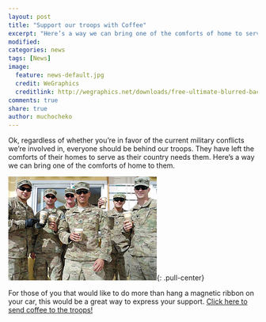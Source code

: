 ```yaml
---
layout: post
title: "Support our troops with Coffee"
excerpt: "Here’s a way we can bring one of the comforts of home to service men and women overseas."
modified: 
categories: news
tags: [News]
image:
  feature: news-default.jpg
  credit: WeGraphics
  creditlink: http://wegraphics.net/downloads/free-ultimate-blurred-background-pack/
comments: true
share: true
author: muchocheko
---
```

Ok, regardless of whether you’re in favor of the current military conflicts we’re involved in, everyone should be behind our troops. They have left the comforts of their homes to serve as their country needs them. Here’s a way we can bring one of the comforts of home to them.

![Troop Coffee](/images/troops.png){: .pull-center}

For those of you that would like to do more than hang a magnetic ribbon on your car, this would be a great way to express your support.  [Click here to send coffee to the troops!](http://www.greenbeanscoffee.com/pages/cup-of-joe)